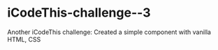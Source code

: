# iCodeThis-challenge--3

Another iCodeThis challenge: Created a simple component with vanilla HTML, CSS
